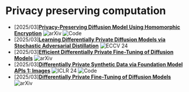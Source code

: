 # Privacy preserving computation
- [2025/03]**[Privacy-Preserving Diffusion Model Using Homomorphic Encryption](https://arxiv.org/abs/2403.05794)** ![arXiv](https://img.shields.io/badge/arXiv-blue) ![Code](https://img.shields.io/badge/Code-violet)
- [2025/03]**[Learning Differentially Private Diffusion Models via Stochastic Adversarial Distillation](https://link.springer.com/chapter/10.1007/978-3-031-72667-5_4)** ![ECCV 24](https://img.shields.io/badge/ECCV%2024-blue)
- [2025/03]**[Efficient Differentially Private Fine-Tuning of Diffusion Models](https://arxiv.org/abs/2406.05257)** ![arXiv](https://img.shields.io/badge/arXiv-blue)
- [2025/03]**[Differentially Private Synthetic Data via Foundation Model APIs 1: Images](https://arxiv.org/abs/2305.15560)** ![ICLR 24](https://img.shields.io/badge/ICLR%2024-blue) ![Code](https://img.shields.io/badge/Code-violet)
- [2025/03]**[Differentially Private Fine-Tuning of Diffusion Models](https://arxiv.org/abs/2406.01355)** ![arXiv](https://img.shields.io/badge/arXiv-blue)
